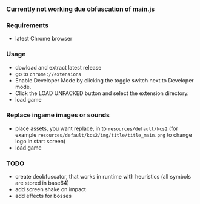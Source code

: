 ### Currently not working due obfuscation of main.js

### Requirements
* latest Chrome browser

### Usage
* dowload and extract latest release
* go to `chrome://extensions`
* Enable Developer Mode by clicking the toggle switch next to Developer mode.
* Click the LOAD UNPACKED button and select the extension directory.
* load game

### Replace ingame images or sounds
* place assets, you want replace, in to `resources/default/kcs2` (for example `resources/default/kcs2/img/title/title_main.png` to change logo in start screen)
* load game



### TODO
* create deobfuscator, that works in runtime with heuristics (all symbols are stored in base64)
* add screen shake on impact
* add effects for bosses